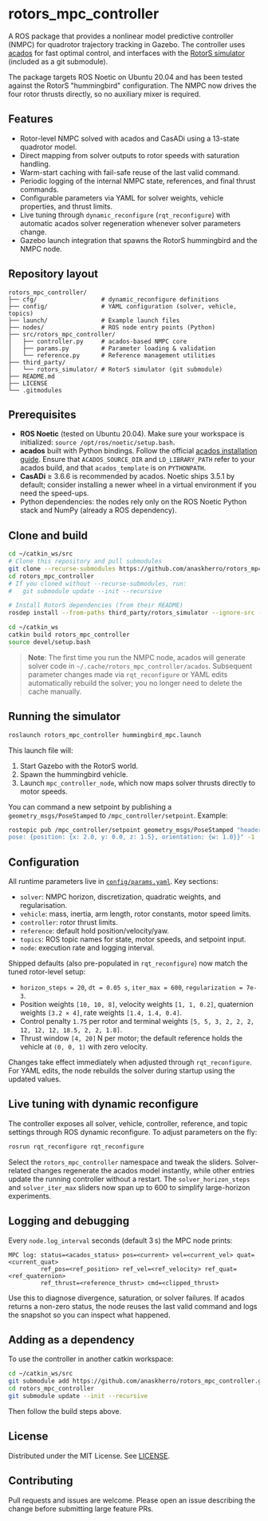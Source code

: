 # rotors_mpc_controller

A ROS package that provides a nonlinear model predictive controller (NMPC) for quadrotor trajectory tracking in Gazebo. The controller uses [acados](https://github.com/acados/acados) for fast optimal control, and interfaces with the [RotorS simulator](https://github.com/ethz-asl/rotors_simulator) (included as a git submodule).

The package targets ROS Noetic on Ubuntu 20.04 and has been tested against the RotorS "hummingbird" configuration. The NMPC now drives the four rotor thrusts directly, so no auxiliary mixer is required.

## Features

- Rotor-level NMPC solved with acados and CasADi using a 13-state quadrotor model.
- Direct mapping from solver outputs to rotor speeds with saturation handling.
- Warm-start caching with fail-safe reuse of the last valid command.
- Periodic logging of the internal NMPC state, references, and final thrust commands.
- Configurable parameters via YAML for solver weights, vehicle properties, and thrust limits.
- Live tuning through `dynamic_reconfigure` (`rqt_reconfigure`) with automatic acados solver regeneration whenever solver parameters change.
- Gazebo launch integration that spawns the RotorS hummingbird and the NMPC node.

## Repository layout

```
rotors_mpc_controller/
├── cfg/                  # dynamic_reconfigure definitions
├── config/               # YAML configuration (solver, vehicle, topics)
├── launch/               # Example launch files
├── nodes/                # ROS node entry points (Python)
├── src/rotors_mpc_controller/
│   ├── controller.py     # acados-based NMPC core
│   ├── params.py         # Parameter loading & validation
│   └── reference.py      # Reference management utilities
├── third_party/
│   └── rotors_simulator/ # RotorS simulator (git submodule)
├── README.md
├── LICENSE
└── .gitmodules
```

## Prerequisites

- **ROS Noetic** (tested on Ubuntu 20.04). Make sure your workspace is initialized: `source /opt/ros/noetic/setup.bash`.
- **acados** built with Python bindings. Follow the official [acados installation guide](https://docs.acados.org/installation/index.html). Ensure that `ACADOS_SOURCE_DIR` and `LD_LIBRARY_PATH` refer to your acados build, and that `acados_template` is on `PYTHONPATH`.
- **CasADi** ≥ 3.6.6 is recommended by acados. Noetic ships 3.5.1 by default; consider installing a newer wheel in a virtual environment if you need the speed-ups.
- Python dependencies: the nodes rely only on the ROS Noetic Python stack and NumPy (already a ROS dependency).

## Clone and build

```bash
cd ~/catkin_ws/src
# Clone this repository and pull submodules
git clone --recurse-submodules https://github.com/anaskherro/rotors_mpc_controller.git
cd rotors_mpc_controller
# If you cloned without --recurse-submodules, run:
#   git submodule update --init --recursive

# Install RotorS dependencies (from their README)
rosdep install --from-paths third_party/rotors_simulator --ignore-src -r -y

cd ~/catkin_ws
catkin build rotors_mpc_controller
source devel/setup.bash
```

> **Note**: The first time you run the NMPC node, acados will generate solver code in `~/.cache/rotors_mpc_controller/acados`. Subsequent parameter changes made via `rqt_reconfigure` or YAML edits automatically rebuild the solver; you no longer need to delete the cache manually.

## Running the simulator

```bash
roslaunch rotors_mpc_controller hummingbird_mpc.launch
```

This launch file will:

1. Start Gazebo with the RotorS world.
2. Spawn the hummingbird vehicle.
3. Launch `mpc_controller_node`, which now maps solver thrusts directly to motor speeds.

You can command a new setpoint by publishing a `geometry_msgs/PoseStamped` to `/mpc_controller/setpoint`. Example:

```bash
rostopic pub /mpc_controller/setpoint geometry_msgs/PoseStamped "header: {frame_id: world}
pose: {position: {x: 2.0, y: 0.0, z: 1.5}, orientation: {w: 1.0}}" -1
```

## Configuration

All runtime parameters live in [`config/params.yaml`](config/params.yaml). Key sections:

- `solver`: NMPC horizon, discretization, quadratic weights, and regularisation.
- `vehicle`: mass, inertia, arm length, rotor constants, motor speed limits.
- `controller`: rotor thrust limits.
- `reference`: default hold position/velocity/yaw.
- `topics`: ROS topic names for state, motor speeds, and setpoint input.
- `node`: execution rate and logging interval.

Shipped defaults (also pre-populated in `rqt_reconfigure`) now match the tuned rotor-level setup:

- `horizon_steps = 20`, `dt = 0.05 s`, `iter_max = 600`, `regularization = 7e-3`.
- Position weights `[10, 10, 8]`, velocity weights `[1, 1, 0.2]`, quaternion weights `[3.2 × 4]`, rate weights `[1.4, 1.4, 0.4]`.
- Control penalty `1.75` per rotor and terminal weights `[5, 5, 3, 2, 2, 2, 12, 12, 12, 18.5, 2, 2, 1.8]`.
- Thrust window `[4, 20]` N per motor; the default reference holds the vehicle at `(0, 0, 1)` with zero velocity.

Changes take effect immediately when adjusted through `rqt_reconfigure`. For YAML edits, the node rebuilds the solver during startup using the updated values.

## Live tuning with dynamic reconfigure

The controller exposes all solver, vehicle, controller, reference, and topic settings through ROS dynamic reconfigure. To adjust parameters on the fly:

```bash
rosrun rqt_reconfigure rqt_reconfigure
```

Select the `rotors_mpc_controller` namespace and tweak the sliders. Solver-related changes regenerate the acados model instantly, while other entries update the running controller without a restart. The `solver_horizon_steps` and `solver_iter_max` sliders now span up to 600 to simplify large-horizon experiments.

## Logging and debugging

Every `node.log_interval` seconds (default 3 s) the MPC node prints:

```
MPC log: status=<acados_status> pos=<current> vel=<current_vel> quat=<current_quat>
         ref_pos=<ref_position> ref_vel=<ref_velocity> ref_quat=<ref_quaternion>
         ref_thrust=<reference_thrust> cmd=<clipped_thrust>
```

Use this to diagnose divergence, saturation, or solver failures. If acados returns a non-zero status, the node reuses the last valid command and logs the snapshot so you can inspect what happened.

## Adding as a dependency

To use the controller in another catkin workspace:

```bash
cd ~/catkin_ws/src
git submodule add https://github.com/anaskherro/rotors_mpc_controller.git rotors_mpc_controller
cd rotors_mpc_controller
git submodule update --init --recursive
```

Then follow the build steps above.

## License

Distributed under the MIT License. See [LICENSE](LICENSE).

## Contributing

Pull requests and issues are welcome. Please open an issue describing the change before submitting large feature PRs.
